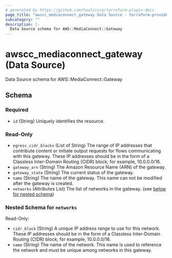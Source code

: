 ```yaml
---
# generated by https://github.com/hashicorp/terraform-plugin-docs
page_title: "awscc_mediaconnect_gateway Data Source - terraform-provider-awscc"
subcategory: ""
description: |-
  Data Source schema for AWS::MediaConnect::Gateway
---
```


# awscc_mediaconnect_gateway (Data Source)

Data Source schema for AWS::MediaConnect::Gateway



<!-- schema generated by tfplugindocs -->
## Schema

### Required

- `id` (String) Uniquely identifies the resource.

### Read-Only

- `egress_cidr_blocks` (List of String) The range of IP addresses that contribute content or initiate output requests for flows communicating with this gateway. These IP addresses should be in the form of a Classless Inter-Domain Routing (CIDR) block; for example, 10.0.0.0/16.
- `gateway_arn` (String) The Amazon Resource Name (ARN) of the gateway.
- `gateway_state` (String) The current status of the gateway.
- `name` (String) The name of the gateway. This name can not be modified after the gateway is created.
- `networks` (Attributes List) The list of networks in the gateway. (see [below for nested schema](#nestedatt--networks))

<a id="nestedatt--networks"></a>
### Nested Schema for `networks`

Read-Only:

- `cidr_block` (String) A unique IP address range to use for this network. These IP addresses should be in the form of a Classless Inter-Domain Routing (CIDR) block; for example, 10.0.0.0/16.
- `name` (String) The name of the network. This name is used to reference the network and must be unique among networks in this gateway.



